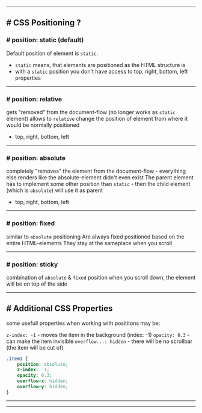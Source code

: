 
---
## # CSS Positioning ?

### # position: static (default) 

Default position of element is `static`. 
- `static` means, that elements are positioned as the HTML structure is
- with a `static` position you don't have access to top, right, bottom, left properties 

---
### # position: relative

gets "removed" from the document-flow (no longer works as `static` element)
allows to `relative` change the position of element from where it would be normally positioned
- top, right, bottom, left 

---
### # position: absolute

completely "removes" the element from the document-flow - everything else renders like the absolute-element didn't even exist
The parent element has to implement some other position than `static` - then the child element (which is `absolute`) will use it as parent
- top, right, bottom, left 

---
### # position: fixed

similar to `absolute` positioning
Are always fixed positioned based on the entire HTML-elements
They stay at the sameplace when you scroll

---
### # position: sticky

combination of `absolute` & `fixed` position
when you scroll down, the element will be on top of the side

---
## # Additional CSS Properties

some usefull properties when working with posititons may be:

`z-index: -1` - moves the item in the background (index: -1)
`opacity: 0.3` - can make the item invisible
`overflow...: hidden` - there will be no scrollbar (the item will be cut of)

```css
.item1 {
	position: absolute;
	z-index: -1;
	opacity: 0.3;
	overflow-x: hidden;
	overflow-y: hidden;
}
```

---
---